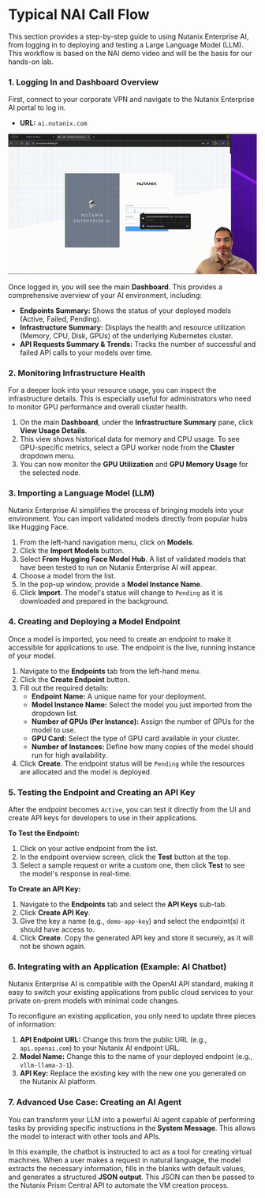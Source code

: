 





# Typical NAI Call Flow

This section provides a step-by-step guide to using Nutanix Enterprise AI, from logging in to deploying and testing a Large Language Model (LLM). This workflow is based on the NAI demo video and will be the basis for our hands-on lab.

### 1. Logging In and Dashboard Overview

First, connect to your corporate VPN and navigate to the Nutanix Enterprise AI portal to log in.

*   **URL:** `ai.nutanix.com`

![NAI Login](assets/nai_demo_login_animation.gif)

Once logged in, you will see the main **Dashboard**. This provides a comprehensive overview of your AI environment, including:
*   **Endpoints Summary:** Shows the status of your deployed models (Active, Failed, Pending).
*   **Infrastructure Summary:** Displays the health and resource utilization (Memory, CPU, Disk, GPUs) of the underlying Kubernetes cluster.
*   **API Requests Summary & Trends:** Tracks the number of successful and failed API calls to your models over time.

### 2. Monitoring Infrastructure Health

For a deeper look into your resource usage, you can inspect the infrastructure details. This is especially useful for administrators who need to monitor GPU performance and overall cluster health.

1.  On the main **Dashboard**, under the **Infrastructure Summary** pane, click **View Usage Details**.
2.  This view shows historical data for memory and CPU usage. To see GPU-specific metrics, select a GPU worker node from the **Cluster** dropdown menu.
3.  You can now monitor the **GPU Utilization** and **GPU Memory Usage** for the selected node.

### 3. Importing a Language Model (LLM)

Nutanix Enterprise AI simplifies the process of bringing models into your environment. You can import validated models directly from popular hubs like Hugging Face.

1.  From the left-hand navigation menu, click on **Models**.
2.  Click the **Import Models** button.
3.  Select **From Hugging Face Model Hub**. A list of validated models that have been tested to run on Nutanix Enterprise AI will appear.
4.  Choose a model from the list.
5.  In the pop-up window, provide a **Model Instance Name**.
6.  Click **Import**. The model's status will change to `Pending` as it is downloaded and prepared in the background.

### 4. Creating and Deploying a Model Endpoint

Once a model is imported, you need to create an endpoint to make it accessible for applications to use. The endpoint is the live, running instance of your model.

1.  Navigate to the **Endpoints** tab from the left-hand menu.
2.  Click the **Create Endpoint** button.
3.  Fill out the required details:
    *   **Endpoint Name:** A unique name for your deployment.
    *   **Model Instance Name:** Select the model you just imported from the dropdown list.
    *   **Number of GPUs (Per Instance):** Assign the number of GPUs for the model to use.
    *   **GPU Card:** Select the type of GPU card available in your cluster.
    *   **Number of Instances:** Define how many copies of the model should run for high availability.
4.  Click **Create**. The endpoint status will be `Pending` while the resources are allocated and the model is deployed.

### 5. Testing the Endpoint and Creating an API Key

After the endpoint becomes `Active`, you can test it directly from the UI and create API keys for developers to use in their applications.

**To Test the Endpoint:**
1. Click on your active endpoint from the list.
2. In the endpoint overview screen, click the **Test** button at the top.
3. Select a sample request or write a custom one, then click **Test** to see the model's response in real-time.

**To Create an API Key:**
1. Navigate to the **Endpoints** tab and select the **API Keys** sub-tab.
2. Click **Create API Key**.
3. Give the key a name (e.g., `demo-app-key`) and select the endpoint(s) it should have access to.
4. Click **Create**. Copy the generated API key and store it securely, as it will not be shown again.

### 6. Integrating with an Application (Example: AI Chatbot)

Nutanix Enterprise AI is compatible with the OpenAI API standard, making it easy to switch your existing applications from public cloud services to your private on-prem models with minimal code changes.

To reconfigure an existing application, you only need to update three pieces of information:
1.  **API Endpoint URL:** Change this from the public URL (e.g., `api.openai.com`) to your Nutanix AI endpoint URL.
2.  **Model Name:** Change this to the name of your deployed endpoint (e.g., `vllm-llama-3-1`).
3.  **API Key:** Replace the existing key with the new one you generated on the Nutanix AI platform.

### 7. Advanced Use Case: Creating an AI Agent

You can transform your LLM into a powerful AI agent capable of performing tasks by providing specific instructions in the **System Message**. This allows the model to interact with other tools and APIs.

In this example, the chatbot is instructed to act as a tool for creating virtual machines. When a user makes a request in natural language, the model extracts the necessary information, fills in the blanks with default values, and generates a structured **JSON output**. This JSON can then be passed to the Nutanix Prism Central API to automate the VM creation process.


